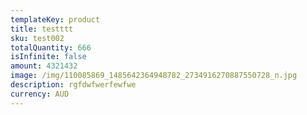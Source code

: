 ```yaml
---
templateKey: product
title: testttt
sku: test002
totalQuantity: 666
isInfinite: false
amount: 4321432
image: /img/110085869_1485642364948782_2734916270887550728_n.jpg
description: rgfdwfwerfewfwe
currency: AUD
---
```


